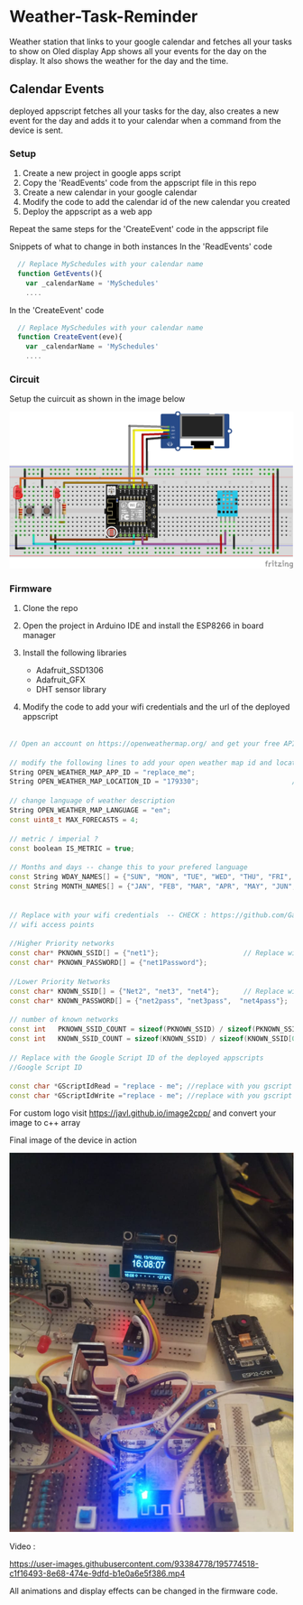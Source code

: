 # Weather-Task-Reminder
Weather station that links to your google calendar and fetches all your tasks to show on Oled display
App shows all your events for the day on the display. It also shows the weather for the day and the time.

## Calendar Events
deployed appscript fetches all your tasks for the day, also creates a new event for the day and adds it to your calendar when a command from the device is sent. 
### Setup

1. Create a new project in google apps script
2. Copy the 'ReadEvents' code from the appscript file in this repo
3. Create a new calendar in your google calendar
4. Modify the code to add the calendar id of the new calendar you created
5. Deploy the appscript as a web app

Repeat the same steps for the 'CreateEvent' code in the appscript file

Snippets of what to change in both instances
In the 'ReadEvents' code

```javascript 
  // Replace MySchedules with your calendar name
  function GetEvents(){   
    var _calendarName = 'MySchedules'  
    ....
```

In the 'CreateEvent' code

```javascript 
  // Replace MySchedules with your calendar name
  function CreateEvent(eve){
    var _calendarName = 'MySchedules'  
    ....
```

### Circuit 

Setup the cuircuit as shown in the image below

![Circuit](/Assets/Circuit/CIRCUIT_bb.png)

### Firmware

1. Clone the repo
2. Open the project in Arduino IDE and install the ESP8266 in board manager
3. Install the following libraries
    - Adafruit_SSD1306
    - Adafruit_GFX    
    - DHT sensor library 

4. Modify the code to add your wifi credentials and the url of the deployed appscript

```c++

// Open an account on https://openweathermap.org/ and get your free API key

// modify the following lines to add your open weather map id and location
String OPEN_WEATHER_MAP_APP_ID = "replace_me";
String OPEN_WEATHER_MAP_LOCATION_ID = "179330";                       //juja

// change language of weather description
String OPEN_WEATHER_MAP_LANGUAGE = "en";
const uint8_t MAX_FORECASTS = 4;

// metric / imperial ?
const boolean IS_METRIC = true;

// Months and days -- change this to your prefered language
const String WDAY_NAMES[] = {"SUN", "MON", "TUE", "WED", "THU", "FRI", "SAT"};
const String MONTH_NAMES[] = {"JAN", "FEB", "MAR", "APR", "MAY", "JUN", "JUL", "AUG", "SEP", "OCT", "NOV", "DEC"};


// Replace with your wifi credentials  -- CHECK : https://github.com/GavinsMJ/uC-uP-Tricks-and-Cheats/tree/main/MultiWiFiConnect    for more information
// wifi access points

//Higher Priority networks
const char* PKNOWN_SSID[] = {"net1"};                     // Replace with your network names
const char* PKNOWN_PASSWORD[] = {"net1Password"};

//Lower Priority Networks
const char* KNOWN_SSID[] = {"Net2", "net3", "net4"};      // Replace with your network names
const char* KNOWN_PASSWORD[] = {"net2pass", "net3pass",  "net4pass"};

// number of known networks
const int   PKNOWN_SSID_COUNT = sizeof(PKNOWN_SSID) / sizeof(PKNOWN_SSID[0]); 
const int   KNOWN_SSID_COUNT = sizeof(KNOWN_SSID) / sizeof(KNOWN_SSID[0]); 

// Replace with the Google Script ID of the deployed appscripts
//Google Script ID

const char *GScriptIdRead = "replace - me"; //replace with you gscript id for reading the calendar
const char *GScriptIdWrite ="replace - me"; //replace with you gscript id for writing the calendar

```


For custom logo visit https://javl.github.io/image2cpp/ and convert your image to c++ array

Final image of the device in action

![Device](/Assets/images/START.jpeg)


Video :

https://user-images.githubusercontent.com/93384778/195774518-c1f16493-8e68-474e-9dfd-b1e0a6e5f386.mp4

All animations and display effects can be changed in the firmware code.

